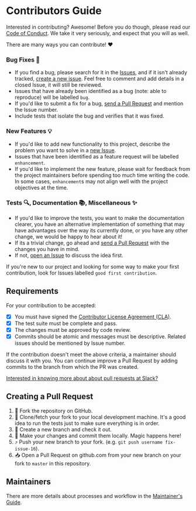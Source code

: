 # Contributors Guide

Interested in contributing? Awesome! Before you do though, please read our
[Code of Conduct](https://slackhq.github.io/code-of-conduct). We take it very seriously, and expect that you will as
well.

There are many ways you can contribute! :heart:

### Bug Fixes :bug:
-  If you find a bug, please search for it in the [Issues](https://github.com/slackapi/python-slack-events-api/issues), and if it isn't already tracked,
   [create a new issue](https://github.com/slackapi/python-slack-events-api/issues/new). Feel free to comment and add details in a closed Issue, it will still
   be reviewed.
-  Issues that have already been identified as a bug (note: able to reproduce) will be labelled `bug`.
-  If you'd like to submit a fix for a bug, [send a Pull Request](#creating_a_pull_request) and mention the Issue number.
  -  Include tests that isolate the bug and verifies that it was fixed.

### New Features :bulb:
-  If you'd like to add new functionality to this project, describe the problem you want to solve in a [new Issue]().
-  Issues that have been identified as a feature request will be labelled `enhancement`.
-  If you'd like to implement the new feature, please wait for feedback from the project
   maintainers before spending too much time writing the code. In some cases, `enhancement`s may
   not align well with the project objectives at the time.

### Tests :mag:, Documentation :books:, Miscellaneous :sparkles:
-  If you'd like to improve the tests, you want to make the documentation clearer, you have an
   alternative implementation of something that may have advantages over the way its currently
   done, or you have any other change, we would be happy to hear about it!
  -  If its a trivial change, go ahead and [send a Pull Request](#creating_a_pull_request) with the changes you have in mind.
  -  If not, [open an Issue](https://github.com/slackapi/python-slack-events-api/issues/new) to discuss the idea first.

If you're new to our project and looking for some way to make your first contribution, look for
Issues labelled `good first contribution`.

## Requirements

For your contribution to be accepted:

- [x] You must have signed the [Contributor License Agreement (CLA)](https://cla-assistant.io/slackapi/python-slack-events-api).
- [x] The test suite must be complete and pass.
- [x] The changes must be approved by code review.
- [x] Commits should be atomic and messages must be descriptive. Related issues should be mentioned by Issue number.

If the contribution doesn't meet the above criteria, a maintainer should discuss it with you. You can
continue improve a Pull Request by adding commits to the branch from which the PR was created.

[Interested in knowing more about about pull requests at Slack?](https://slack.engineering/on-empathy-pull-requests-979e4257d158#.awxtvmb2z)

## Creating a Pull Request

1.  :fork_and_knife: Fork the repository on GitHub.
2.  :runner: Clone/fetch your fork to your local development machine. It's a good idea to run the tests just
    to make sure everything is in order.
3.  :herb: Create a new branch and check it out.
4.  :crystal_ball: Make your changes and commit them locally. Magic happens here!
5.  :arrow_heading_up: Push your new branch to your fork. (e.g. `git push username fix-issue-16`).
6.  :inbox_tray: Open a Pull Request on github.com from your new branch on your fork to `master` in this
    repository.

## Maintainers

There are more details about processes and workflow in the [Maintainer's Guide](./maintainers_guide.md).
